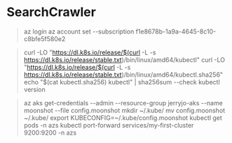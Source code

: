 # SearchCrawler
> az login
> az account set --subscription f1e8678b-1a9a-4645-8c10-c8bfe5f580e2


> curl -LO "https://dl.k8s.io/release/$(curl -L -s https://dl.k8s.io/release/stable.txt)/bin/linux/amd64/kubectl"
> curl -LO "https://dl.k8s.io/release/$(curl -L -s https://dl.k8s.io/release/stable.txt)/bin/linux/amd64/kubectl.sha256"
> echo "$(cat kubectl.sha256)  kubectl" | sha256sum --check
> kubectl version

> az aks get-credentials --admin --resource-group jerryjo-aks --name moonshot --file config.moonshot
> mkdir ~/.kube/
> mv config.moonshot ~/.kube/
> export KUBECONFIG=~/.kube/config.moonshot
> kubectl get pods -n azs
> kubectl port-forward services/my-first-cluster 9200:9200 -n azs
